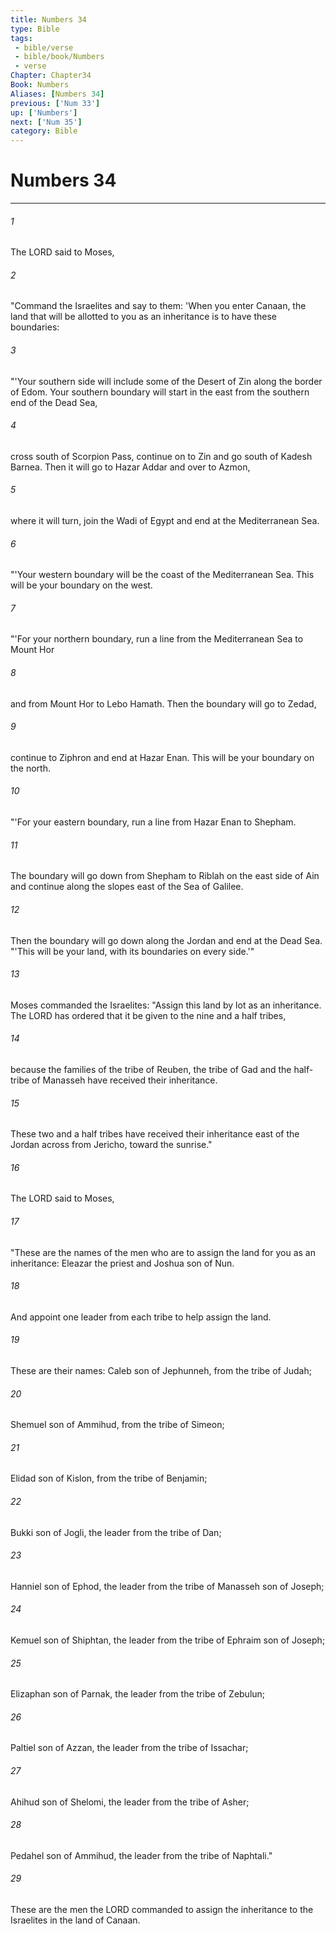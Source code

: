 ```yaml
---
title: Numbers 34
type: Bible
tags:
 - bible/verse
 - bible/book/Numbers
 - verse
Chapter: Chapter34
Book: Numbers
Aliases: [Numbers 34]
previous: ['Num 33']
up: ['Numbers']
next: ['Num 35']
category: Bible
---
```

# Numbers 34

***


###### 1 
The LORD said to Moses, 

###### 2 
"Command the Israelites and say to them: 'When you enter Canaan, the land that will be allotted to you as an inheritance is to have these boundaries: 

###### 3 
"'Your southern side will include some of the Desert of Zin along the border of Edom. Your southern boundary will start in the east from the southern end of the Dead Sea, 

###### 4 
cross south of Scorpion Pass, continue on to Zin and go south of Kadesh Barnea. Then it will go to Hazar Addar and over to Azmon, 

###### 5 
where it will turn, join the Wadi of Egypt and end at the Mediterranean Sea. 

###### 6 
"'Your western boundary will be the coast of the Mediterranean Sea. This will be your boundary on the west. 

###### 7 
"'For your northern boundary, run a line from the Mediterranean Sea to Mount Hor 

###### 8 
and from Mount Hor to Lebo Hamath. Then the boundary will go to Zedad, 

###### 9 
continue to Ziphron and end at Hazar Enan. This will be your boundary on the north. 

###### 10 
"'For your eastern boundary, run a line from Hazar Enan to Shepham. 

###### 11 
The boundary will go down from Shepham to Riblah on the east side of Ain and continue along the slopes east of the Sea of Galilee. 

###### 12 
Then the boundary will go down along the Jordan and end at the Dead Sea. "'This will be your land, with its boundaries on every side.'" 

###### 13 
Moses commanded the Israelites: "Assign this land by lot as an inheritance. The LORD has ordered that it be given to the nine and a half tribes, 

###### 14 
because the families of the tribe of Reuben, the tribe of Gad and the half-tribe of Manasseh have received their inheritance. 

###### 15 
These two and a half tribes have received their inheritance east of the Jordan across from Jericho, toward the sunrise." 

###### 16 
The LORD said to Moses, 

###### 17 
"These are the names of the men who are to assign the land for you as an inheritance: Eleazar the priest and Joshua son of Nun. 

###### 18 
And appoint one leader from each tribe to help assign the land. 

###### 19 
These are their names: Caleb son of Jephunneh, from the tribe of Judah; 

###### 20 
Shemuel son of Ammihud, from the tribe of Simeon; 

###### 21 
Elidad son of Kislon, from the tribe of Benjamin; 

###### 22 
Bukki son of Jogli, the leader from the tribe of Dan; 

###### 23 
Hanniel son of Ephod, the leader from the tribe of Manasseh son of Joseph; 

###### 24 
Kemuel son of Shiphtan, the leader from the tribe of Ephraim son of Joseph; 

###### 25 
Elizaphan son of Parnak, the leader from the tribe of Zebulun; 

###### 26 
Paltiel son of Azzan, the leader from the tribe of Issachar; 

###### 27 
Ahihud son of Shelomi, the leader from the tribe of Asher; 

###### 28 
Pedahel son of Ammihud, the leader from the tribe of Naphtali." 

###### 29 
These are the men the LORD commanded to assign the inheritance to the Israelites in the land of Canaan. 
